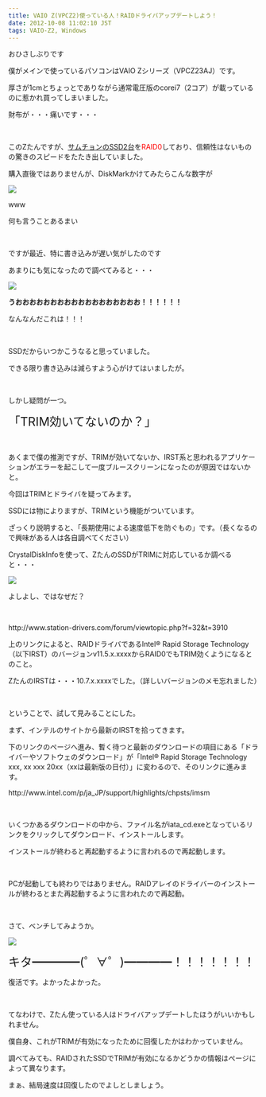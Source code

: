 ```yaml
---
title: VAIO Z(VPCZ2)使っている人！RAIDドライバアップデートしよう！
date: 2012-10-08 11:02:10 JST
tags: VAIO-Z2, Windows
---
```

<p>おひさしぶりです</p>
<p>僕がメインで使っているパソコンはVAIO Zシリーズ（VPCZ23AJ）です。</p>
<p>厚さが1cmとちょっとでありながら通常電圧版のcorei7（2コア）が載っているのに惹かれ買ってしまいました。</p>
<p>財布が・・・痛いです・・・</p>
<p>&nbsp;</p>
<p>このZたんですが、<u>サムチョンのSSD2台</u>を<span style="color:red;">RAID0</span>しており、信頼性はないものの驚きのスピードをたたき出していました。</p>
<p>購入直後ではありませんが、DiskMarkかけてみたらこんな数字が</p>
<p><img src="https://lh5.googleusercontent.com/-OI0eczb2NQk/UHIqHZptnyI/AAAAAAAAA2E/ZMrnuoaqeFg/s640/diskmark.png" /></p>
<p>www</p>
<p>何も言うことあるまい</p>
<p>&nbsp;</p>
<p>ですが最近、特に書き込みが遅い気がしたのです</p>
<p>あまりにも気になったので調べてみると・・・</p>
<p><img src="https://lh6.googleusercontent.com/-qzKImyW5pSQ/UHIqHqT1I5I/AAAAAAAAA2M/uXg7jwtRzX0/s640/namidame.png" /></p>
<p><strong><span style="font-size:14px;">うおおおおおおおおおおおおおおおおおお！！！！！！</span></strong></p>
<p>なんなんだこれは！！！</p>
<p>&nbsp;</p>
<p>SSDだからいつかこうなると思っていました。</p>
<p>できる限り書き込みは減らすよう心がけてはいましたが。</p>
<p>&nbsp;</p>
<p>しかし疑問が一つ。</p>
<p><span style="font-size:24px;">「TRIM効いてないのか？」</span></p>
<p>&nbsp;</p>
<p>あくまで僕の推測ですが、TRIMが効いてないか、IRST系と思われるアプリケーションがエラーを起こして一度ブルースクリーンになったのが原因ではないかと。</p>
<p>今回はTRIMとドライバを疑ってみます。</p>
<p>SSDには物によりますが、TRIMという機能がついています。</p>
<p>ざっくり説明すると、「長期使用による速度低下を防ぐもの」です。（長くなるので興味がある人は各自調べてください）</p>
<p>CrystalDiskInfoを使って、ZたんのSSDがTRIMに対応しているか調べると・・・</p>
<p><img src="https://lh3.googleusercontent.com/-IMSWP9YHe68/UHIuI_TBF1I/AAAAAAAAA2k/fyshHv0mVqg/s640/trim.png" /></p>
<p>よしよし、ではなぜだ？</p>
<p>&nbsp;</p>
<p>http://www.station-drivers.com/forum/viewtopic.php?f=32&t=3910</p>
<p>上のリンクによると、RAIDドライバであるIntel® Rapid Storage Technology（以下IRST）のバージョンv11.5.x.xxxxからRAID0でもTRIM効くようになるとのこと。</p>
<p>ZたんのIRSTは・・・10.7.x.xxxxでした。（詳しいバージョンのメモ忘れました）</p>
<p>&nbsp;</p>
<p>ということで、試して見みることにした。</p>
<p>まず、インテルのサイトから最新のIRSTを拾ってきます。</p>
<p>下のリンクのページへ進み、暫く待つと最新のダウンロードの項目にある「ドライバーやソフトウェのダウンロード」が「Intel® Rapid Storage Technology xxx, xx xxx 20xx（xxは最新版の日付）」に変わるので、そのリンクに進みます。</p>
<p>http://www.intel.com/p/ja_JP/support/highlights/chpsts/imsm</p>
<p>&nbsp;</p>
<p>いくつかあるダウンロードの中から、ファイル名がiata_cd.exeとなっているリンクをクリックしてダウンロード、インストールします。</p>
<p>インストールが終わると再起動するように言われるので再起動します。</p>
<p>&nbsp;</p>
<p>PCが起動しても終わりではありません。RAIDアレイのドライバーのインストールが終わるとまた再起動するように言われたので再起動。</p>
<p>&nbsp;</p>
<p>さて、ベンチしてみようか。</p>
<p><img src="https://lh5.googleusercontent.com/-mdK6yB6vPzw/UHIqHjlgz7I/AAAAAAAAA2I/FnhdwVb_3D0/s640/fuka-------------tsu.png" /></p>
<p><span style="font-size:24px;">キタ━━━━(゜∀゜)━━━━！！！！！！！</span></p>
<p>復活です。よかったよかった。</p>
<p>&nbsp;</p>
<p>てなわけで、Zたん使っている人はドライバアップデートしたほうがいいかもしれません。</p>
<p>僕自身、これがTRIMが有効になったために回復したかはわかっていません。</p>
<p>調べてみても、RAIDされたSSDでTRIMが有効になるかどうかの情報はページによって異なります。</p>
<p>まぁ、結局速度は回復したのでよしとしましょう。</p>
